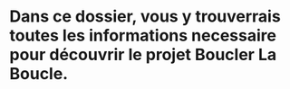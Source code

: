 # Dans ce dossier, vous y trouverrais toutes les informations necessaire pour découvrir le projet Boucler La Boucle.
